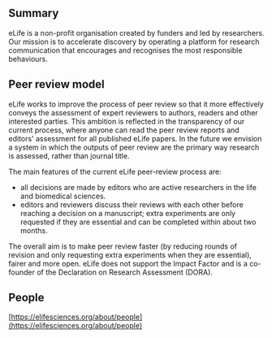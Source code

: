 ## Summary

eLife is a non-profit organisation created by funders and led by researchers. Our mission is to accelerate discovery by operating a platform for research communication that encourages and recognises the most responsible behaviours.

## Peer review model

eLife works to improve the process of peer review so that it more effectively conveys the assessment of expert reviewers to authors, readers and other interested parties. This ambition is reflected in the transparency of our current process, where anyone can read the peer review reports and editors' assessment for all published eLife papers. In the future we envision a system in which the outputs of peer review are the primary way research is assessed, rather than journal title.

The main features of the current eLife peer-review process are:

*   all decisions are made by editors who are active researchers in the life and biomedical sciences.
*   editors and reviewers discuss their reviews with each other before reaching a decision on a manuscript; extra experiments are only requested if they are essential and can be completed within about two months.

The overall aim is to make peer review faster (by reducing rounds of revision and only requesting extra experiments when they are essential), fairer and more open. eLife does not support the Impact Factor and is a co-founder of the Declaration on Research Assessment (DORA).

## People

[https://elifesciences.org/about/people](https://elifesciences.org/about/people)